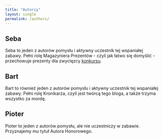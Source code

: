 ```yaml
---
title: "Autorzy"
layout: single
permalink: /authors/
---
```


## Seba

Seba to jeden z autorów pomysłu i aktywny uczestnik tej wspaniałej zabawy. Pełni rolę Magazyniera Prezentów - czyli jak łatwo się domyślić - przechowuje prezenty dla zwycięzcy [konkursu](/contest).

## Bart

Bart to również jeden z autorów pomysłu i aktywny uczestnik tej wspaniałej zabawy. Pełni rolę Kronikarza, czyli jest twórcą tego bloga, a także trzyma wszystko za mordę.

## Pioter

Pioter to jeden z autorów pomysłu, ale nie uczestniczy w zabawie. Przyznajemy mu tytuł Autora Honorowego.